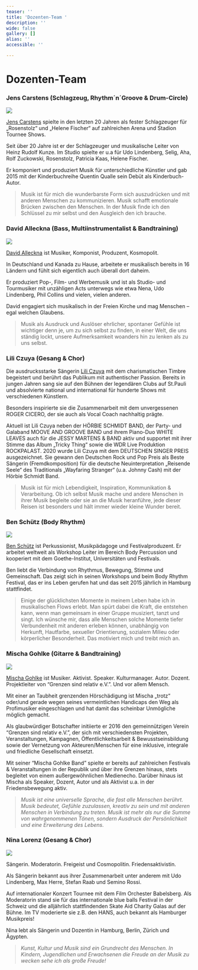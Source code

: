 ```yaml
---
teaser: ''
title: 'Dozenten-Team '
description: ''
wide: false
gallery: []
alias: ''
accessible: ''

---
```

# Dozenten-Team

### **Jens Carstens** (Schlagzeug, Rhythm´n´Groove & Drum-Circle)

![](/media/2022/04/jens-carstens.jpg)

[Jens Carstens](https://de.wikipedia.org/wiki/Jens_Carstens) spielte in den letzten 20 Jahren als fester Schlagzeuger für „Rosenstolz“ und „Helene Fischer“ auf zahlreichen Arena und Stadion Tournee Shows.

Seit über 20 Jahre ist er der Schlagzeuger und musikalische Leiter von Heinz Rudolf Kunze. Im Studio spielte er u.a für Udo Lindenberg, Selig, Aha, Rolf Zuckowski, Rosenstolz, Patricia Kaas, Helene Fischer.

Er komponiert und produziert Musik für unterschiedliche Künstler und gab 2015 mit der Kinderbuchreihe Quentin Qualle sein Debüt als Kinderbuch-Autor.

> Musik ist für mich die wunderbarste Form sich auszudrücken und mit anderen Menschen zu kommunizieren. Musik schafft emotionale Brücken zwischen den Menschen. In der Musik finde ich den Schlüssel zu mir selbst und den Ausgleich den ich brauche.

### **David Alleckna** (Bass, Multiinstrumentalist & Bandtraining)

![](/media/2022/03/david-alleckna-photo-by-daniela-mollenhoff-1.jpeg)

[David Alleckna](https://alleckna.de/) ist Musiker, Komponist, Produzent, Kosmopolit.

In Deutschland und Kanada zu Hause, arbeitete er musikalisch bereits in 16 Ländern und fühlt sich eigentlich auch überall dort daheim.

Er produziert Pop-, Film- und Werbemusik und ist als Studio- und Tourmusiker mit unzähligen Acts unterwegs wie etwa Nena, Udo Lindenberg, Phil Collins und vielen, vielen anderen.

David engagiert sich musikalisch in der Freien Kirche und mag Menschen – egal welchen Glaubens.

> Musik als Ausdruck und Auslöser ehrlicher, spontaner Gefühle ist wichtiger denn je, um zu sich selbst zu finden, in einer Welt, die uns ständig lockt, unsere Aufmerksamkeit woanders hin zu lenken als zu uns selbst.

### **Lili Czuya** (Gesang & Chor)

Die ausdrucksstarke Sängerin [Lili Czuya](www.lili-musik.de) mit dem charismatischen Timbre begeistert und berührt das Publikum mit authentischer Passion. Bereits in jungen Jahren sang sie auf den Bühnen der legendären Clubs auf St.Pauli und absolvierte national und international für hunderte Shows mit verschiedenen Künstlern.

Besonders inspirierte sie die Zusammenarbeit mit dem unvergessenen ROGER CICERO, der sie auch als Vocal Coach nachhaltig prägte.

Aktuell ist Lili Czuya neben der HÖRBIE SCHMIDT BAND, der Party- und Galaband MOOVE AND GROOVE BAND und ihrem Piano-Duo WHITE LEAVES auch für die JESSY MARTENS & BAND aktiv und supportet mit ihrer Stimme das Album „Tricky Thing“ sowie die WDR Live Produktion ROCKPALAST. 2020 wurde Lili Czuya mit dem DEUTSCHEN SINGER PREIS ausgezeichnet. Sie gewann den Deutschen Rock und Pop Preis als Beste Sängerin (Fremdkomposition) für die deutsche Neuinterpretation „Reisende Seele“ des Traditionals „Wayfaring Stranger“ (u.a. Johnny Cash) mit der Hörbie Schmidt Band.

> Musik ist für mich Lebendigkeit, Inspiration, Kommunikation & Verarbeitung. Ob ich selbst Musik mache und andere Menschen in ihrer Musik begleite oder sie an die Musik heranführe, jede dieser Reisen ist besonders und hält immer wieder kleine Wunder bereit.

### **Ben Schütz** (Body Rhythm)

![](/media/2022/04/ben-schutz_dsc_0929_valentin-jagodzinski_klein.jpeg)

[Ben Schütz](https://www.bodyrhythm.de/team) ist Perkussionist, Musikpädagoge und Festivalproduzent. Er arbeitet weltweit als Workshop Leiter im Bereich Body Percussion und kooperiert mit dem Goethe-Institut, Universitäten und Festivals.

Ben liebt die Verbindung von Rhythmus, Bewegung, Stimme und Gemeinschaft. Das zeigt sich in seinen Workshops und beim Body Rhythm Festival, das er ins Leben gerufen hat und das seit 2015 jährlich in Hamburg stattfindet.

> Einige der glücklichsten Momente in meinem Leben habe ich in musikalischen Flows erlebt. Man spürt dabei die Kraft, die entstehen kann, wenn man gemeinsam in einer Gruppe musiziert, tanzt und singt. Ich wünsche mir, dass alle Menschen solche Momente tiefer Verbundenheit mit anderen erleben können, unabhängig von Herkunft, Hautfarbe, sexueller Orientierung, sozialem Milieu oder körperlicher Besonderheit. Das motiviert mich und treibt mich an.

### **Mischa Gohlke** (Gitarre & Bandtraining)

![](/media/2020/06/mischa-profil.jpg)

[Mischa Gohlke](https://mischagohlkeband.de/) ist Musiker. Aktivist. Speaker. Kulturmanager. Autor. Dozent. Projektleiter von “Grenzen sind relativ e.V.”. Und vor allem Mensch.

Mit einer an Taubheit grenzenden Hörschädigung ist Mischa „trotz“ oder/und gerade wegen seines vermeintlichen Handicaps den Weg als Profimusiker eingeschlagen und hat damit das scheinbar Unmögliche möglich gemacht.

Als glaubwürdiger Botschafter initiierte er 2016 den gemeinnützigen Verein “Grenzen sind relativ e.V.”, der sich mit verschiedensten Projekten, Veranstaltungen, Kampagnen, Öffentlichkeitsarbeit & Bewusstseinsbildung sowie der Vernetzung von Akteuren/Menschen für eine inklusive, integrale und friedliche Gesellschaft einsetzt.

Mit seiner “Mischa Gohlke Band” spielte er bereits auf zahlreichen Festivals & Veranstaltungen in der Republik und über ihre Grenzen hinaus, stets begleitet von einem außergewöhnlichen Medienecho. Darüber hinaus ist Mischa als Speaker, Dozent, Autor und als Aktivist u.a. in der Friedensbewegung aktiv.

> _Musik ist eine universelle Sprache, die fast alle Menschen berührt. Musik bedeutet, Gefühle zuzulassen, kreativ zu sein und mit anderen Menschen in Verbindung zu treten. Musik ist mehr als nur die Summe von wahrgenommenen Tönen, sondern Ausdruck der Persönlichkeit und eine Erweiterung des Lebens._

### **Nina Lorenz** (Gesang & Chor)

![](/media/2022/03/nina-lorenz.jpeg)

Sängerin. Moderatorin. Freigeist und Cosmopolitin. Friedensaktivistin.

Als Sängerin bekannt aus ihrer Zusammenarbeit unter anderem mit Udo Lindenberg, Max Herre, Stefan Raab und Semino Rossi.

Auf internationaler Konzert Tournee mit dem Film Orchester Babelsberg. Als Moderatorin stand sie für das internationale blue balls Festival in der Schweiz und die alljährlich stattfindenden Skate Aid Charity Galas auf der Bühne. Im TV moderierte sie z.B. den HANS, auch bekannt als Hamburger Musikpreis!

Nina lebt als Sängerin und Dozentin in Hamburg, Berlin, Zürich und Ägypten.

> _Kunst, Kultur und Musik sind ein Grundrecht des Menschen. In Kindern, Jugendlichen und Erwachsenen die Freude an der Musik zu wecken sehe ich als große Freude!_
